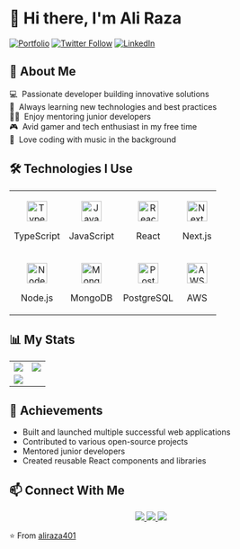 # 👋 Hi there, I'm Ali Raza 

[![Portfolio](https://img.shields.io/badge/my_portfolio-000?style=for-the-badge&logo=firebase&logoColor=white)](https://my-cv-b154e.web.app/)
[![Twitter Follow](https://img.shields.io/twitter/follow/raza_kontakt?color=0F182A&logo=twitter&style=for-the-badge)](https://twitter.com/raza_kontakt)
[![LinkedIn](https://img.shields.io/badge/LinkedIn-0077B5?style=for-the-badge&logo=linkedin&logoColor=white)](https://www.linkedin.com/in/ali-raza-4a3284164/)

## 🚀 About Me

💻 &nbsp;Passionate developer building innovative solutions  
🌱 &nbsp;Always learning new technologies and best practices  
🧑‍🏫 &nbsp;Enjoy mentoring junior developers  
🎮 &nbsp;Avid gamer and tech enthusiast in my free time  
🎵 &nbsp;Love coding with music in the background  

## 🛠 Technologies I Use

<table>
  <tr>
    <td>
      <p align="center">
        <img src="https://raw.githubusercontent.com/danielcranney/readme-generator/main/public/icons/skills/typescript-colored.svg" width="36" height="36" alt="TypeScript" />
        <p align="center">TypeScript</p>
      </p>
    </td>
    <td>
      <p align="center">
        <img src="https://raw.githubusercontent.com/danielcranney/readme-generator/main/public/icons/skills/javascript-colored.svg" width="36" height="36" alt="JavaScript" />
        <p align="center">JavaScript</p>
      </p>
    </td>
    <td>
      <p align="center">
        <img src="https://raw.githubusercontent.com/danielcranney/readme-generator/main/public/icons/skills/react-colored.svg" width="36" height="36" alt="React" />
        <p align="center">React</p>
      </p>
    </td>
    <td>
      <p align="center">
        <img src="https://raw.githubusercontent.com/danielcranney/readme-generator/main/public/icons/skills/nextjs-colored.svg" width="36" height="36" alt="NextJs" />
        <p align="center">Next.js</p>
      </p>
    </td>
  </tr>
  <tr>
    <td>
      <p align="center">
        <img src="https://raw.githubusercontent.com/danielcranney/readme-generator/main/public/icons/skills/nodejs-colored.svg" width="36" height="36" alt="NodeJS" />
        <p align="center">Node.js</p>
      </p>
    </td>
    <td>
      <p align="center">
        <img src="https://raw.githubusercontent.com/danielcranney/readme-generator/main/public/icons/skills/mongodb-colored.svg" width="36" height="36" alt="MongoDB" />
        <p align="center">MongoDB</p>
      </p>
    </td>
    <td>
      <p align="center">
        <img src="https://raw.githubusercontent.com/danielcranney/readme-generator/main/public/icons/skills/postgresql-colored.svg" width="36" height="36" alt="PostgreSQL" />
        <p align="center">PostgreSQL</p>
      </p>
    </td>
    <td>
      <p align="center">
        <img src="https://raw.githubusercontent.com/danielcranney/readme-generator/main/public/icons/skills/aws-colored.svg" width="36" height="36" alt="AWS" />
        <p align="center">AWS</p>
      </p>
    </td>
  </tr>
</table>

## 📊 My Stats

<table>
  <tr>
    <td>
      <a href="https://github.com/aliraza401">
        <img src="https://github-readme-stats.vercel.app/api?username=aliraza401&show_icons=true&theme=radical" />
      </a>
    </td>
    <td>
      <a href="https://github.com/aliraza401">
        <img src="https://github-readme-streak-stats.herokuapp.com/?user=aliraza401&theme=radical" />
      </a>
    </td>
  </tr>
  <tr>
    <td colspan="2">
      <a href="https://github.com/aliraza401">
        <img src="https://github-readme-stats.vercel.app/api/top-langs/?username=aliraza401&layout=compact&theme=radical" />
      </a>
    </td>
  </tr>
</table>

## 🌟 Achievements
- Built and launched multiple successful web applications
- Contributed to various open-source projects
- Mentored junior developers
- Created reusable React components and libraries

## 📫 Connect With Me
<p align="center">
  <a href="https://www.linkedin.com/in/ali-raza-4a3284164/">
    <img src="https://img.icons8.com/fluent/48/000000/linkedin.png"/>
  </a>
  <a href="https://twitter.com/raza_kontakt">
    <img src="https://img.icons8.com/fluent/48/000000/twitter.png"/>
  </a>
  <a href="https://my-cv-b154e.web.app/">
    <img src="https://img.icons8.com/fluent/48/000000/portfolio.png"/>
  </a>
</p>

⭐️ From [aliraza401](https://github.com/aliraza401)
